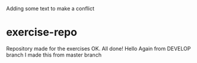 Adding some text to make a conflict
# exercise-repo
Repository made for the exercises
OK. All done!
Hello Again from DEVELOP branch
I made this from master branch